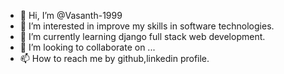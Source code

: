 - 👋 Hi, I’m @Vasanth-1999
- 👀 I’m interested in improve my skills in software technologies.
- 🌱 I’m currently learning django full stack web development.
- 💞️ I’m looking to collaborate on ...
- 📫 How to reach me by github,linkedin profile. 

<!---
Vasanth-1999/Vasanth-1999 is a ✨ special ✨ repository because its `README.md` (this file) appears on your GitHub profile.
You can click the Preview link to take a look at your changes.
--->
